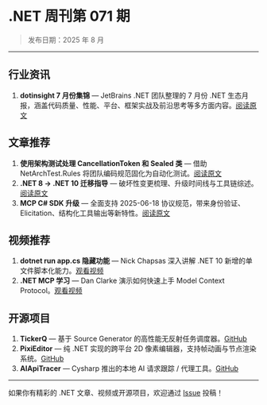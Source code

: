 # .NET 周刊第 071 期

> 发布日期：2025 年 8 月

---

## 行业资讯
1. **dotinsight 7 月份集锦** — JetBrains .NET 团队整理的 7 月份 .NET 生态月报，涵盖代码质量、性能、平台、框架实战及前沿思考等多方面内容。[阅读原文](https://blog.jetbrains.com/dotnet/2025/07/15/dotinsights-july-2025/)

## 文章推荐
1. **使用架构测试处理 CancellationToken 和 Sealed 类** — 借助 NetArchTest.Rules 将团队编码规范固化为自动化测试。[阅读原文](https://steven-giesel.com/blogPost/feac44f3-2c6e-4994-80c3-e2a17efbb8f3/using-architecture-tests-for-cancellationtokens-and-sealed-classes)
2. **.NET 8 → .NET 10 迁移指导** — 破坏性变更梳理、升级时间线与工具链综述。[阅读原文](https://www.mobilize.net/blog/dotnet8-to-dotnet10-migration-guide)
3. **MCP C# SDK 升级** — 全面支持 2025-06-18 协议规范，带来身份验证、Elicitation、结构化工具输出等新特性。[阅读原文](https://devblogs.microsoft.com/dotnet/mcp-csharp-sdk-2025-06-18-update/)

## 视频推荐
1. **dotnet run app.cs 隐藏功能** — Nick Chapsas 深入讲解 .NET 10 新增的单文件脚本化能力。[观看视频](https://www.youtube.com/watch?v=473o5AWkJec&ab_channel=NickChapsas)
2. **.NET MCP 学习** — Dan Clarke 演示如何快速上手 Model Context Protocol。[观看视频](https://www.youtube.com/watch?v=DpyjAKmNwpI&t=1876s&ab_channel=NickChapsas)

## 开源项目
1. **TickerQ** — 基于 Source Generator 的高性能无反射任务调度器。[GitHub](https://github.com/Arcenox-co/TickerQ)
2. **PixiEditor** — 纯 .NET 实现的跨平台 2D 像素编辑器，支持帧动画与节点渲染系统。[GitHub](https://github.com/PixiEditor/PixiEditor)
3. **AIApiTracer** — Cysharp 推出的本地 AI 请求跟踪 / 代理工具。[GitHub](https://github.com/Cysharp/AIApiTracer)

---

如果你有精彩的 .NET 文章、视频或开源项目，欢迎通过 [Issue](https://github.com/DotNETWeekly-io/DotNetWeekly/issues) 投稿！